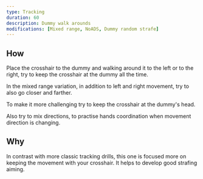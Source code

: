 ```yaml
---
type: Tracking
duration: 60
description: Dummy walk arounds
modifications: [Mixed range, NoADS, Dummy random strafe]
---
```


## How

Place the crosshair to the dummy and walking around it to the left or to the right, try to keep the crosshair at the dummy all the time.

In the mixed range variation, in addition to left and right movement, try to also go closer and farther.

To make it more challenging try to keep the crosshair at the dummy's head.

Also try to mix directions, to practise hands coordination when movement direction is changing.

## Why

In contrast with more classic tracking drills, this one is focused more on keeping the movement with your crosshair. It helps to develop good strafing aiming.
